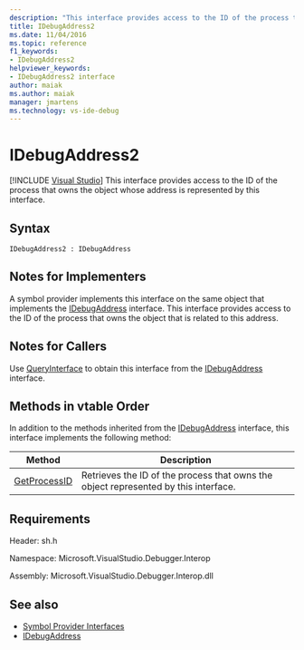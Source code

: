 ```yaml
---
description: "This interface provides access to the ID of the process that owns the object whose address is represented by this interface."
title: IDebugAddress2
ms.date: 11/04/2016
ms.topic: reference
f1_keywords:
- IDebugAddress2
helpviewer_keywords:
- IDebugAddress2 interface
author: maiak
ms.author: maiak
manager: jmartens
ms.technology: vs-ide-debug
---
```

# IDebugAddress2

 [!INCLUDE [Visual Studio](~/includes/applies-to-version/vs-windows-only.md)]
This interface provides access to the ID of the process that owns the object whose address is represented by this interface.

## Syntax

```
IDebugAddress2 : IDebugAddress
```

## Notes for Implementers
 A symbol provider implements this interface on the same object that implements the [IDebugAddress](../../../extensibility/debugger/reference/idebugaddress.md) interface. This interface provides access to the ID of the process that owns the object that is related to this address.

## Notes for Callers
 Use [QueryInterface](/cpp/atl/queryinterface) to obtain this interface from the [IDebugAddress](../../../extensibility/debugger/reference/idebugaddress.md) interface.

## Methods in vtable Order
 In addition to the methods inherited from the [IDebugAddress](../../../extensibility/debugger/reference/idebugaddress.md) interface, this interface implements the following method:

|Method|Description|
|------------|-----------------|
|[GetProcessID](../../../extensibility/debugger/reference/idebugaddress2-getprocessid.md)|Retrieves the ID of the process that owns the object represented by this interface.|

## Requirements
 Header: sh.h

 Namespace: Microsoft.VisualStudio.Debugger.Interop

 Assembly: Microsoft.VisualStudio.Debugger.Interop.dll

## See also
- [Symbol Provider Interfaces](../../../extensibility/debugger/reference/symbol-provider-interfaces.md)
- [IDebugAddress](../../../extensibility/debugger/reference/idebugaddress.md)
